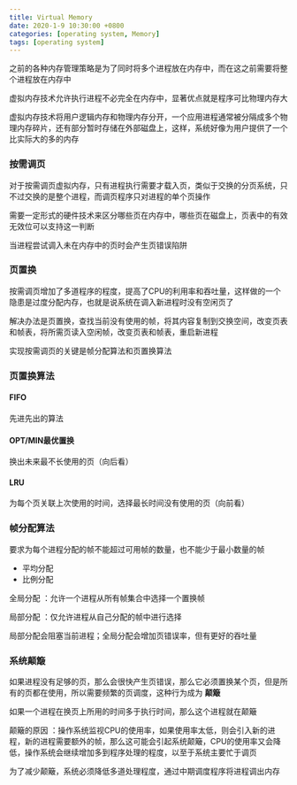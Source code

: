 ```yaml
---
title: Virtual Memory
date: 2020-1-9 10:30:00 +0800
categories: [operating system, Memory]
tags: [operating system]
---
```


之前的各种内存管理策略是为了同时将多个进程放在内存中，而在这之前需要将整个进程放在内存中

虚拟内存技术允许执行进程不必完全在内存中，显著优点就是程序可比物理内存大

虚拟内存技术将用户逻辑内存和物理内存分开，一个应用进程通常被分隔成多个物理内存碎片，还有部分暂时存储在外部磁盘上，这样，系统好像为用户提供了一个比实际大的多的内存

### 按需调页

对于按需调页虚拟内存，只有进程执行需要才载入页，类似于交换的分页系统，只不过交换的是整个进程，而调页程序只对进程的单个页操作

需要一定形式的硬件技术来区分哪些页在内存中，哪些页在磁盘上，页表中的有效无效位可以支持这一判断

当进程尝试调入未在内存中的页时会产生页错误陷阱

### 页置换

按需调页增加了多道程序的程度，提高了CPU的利用率和吞吐量，这样做的一个隐患是过度分配内存，也就是说系统在调入新进程时没有空闲页了

解决办法是页置换，查找当前没有使用的帧，将其内容复制到交换空间，改变页表和帧表，将所需页读入空闲帧，改变页表和帧表，重启新进程

实现按需调页的关键是帧分配算法和页置换算法

### 页置换算法

#### FIFO

先进先出的算法

#### OPT/MIN最优置换

换出未来最不长使用的页（向后看）

#### LRU

为每个页关联上次使用的时间，选择最长时间没有使用的页（向前看）

### 帧分配算法

要求为每个进程分配的帧不能超过可用帧的数量，也不能少于最小数量的帧

* 平均分配
* 比例分配

全局分配 ：允许一个进程从所有帧集合中选择一个置换帧

局部分配 ：仅允许进程从自己分配的帧中进行选择

局部分配会阻塞当前进程；全局分配会增加页错误率，但有更好的吞吐量

### 系统颠簸

如果进程没有足够的页，那么会很快产生页错误，那么它必须置换某个页，但是所有的页都在使用，所以需要频繁的页调度，这种行为成为 **颠簸**

如果一个进程在换页上所用的时间多于执行时间，那么这个进程就在颠簸

颠簸的原因 ：操作系统监视CPU的使用率，如果使用率太低，则会引入新的进程，新的进程需要额外的帧，那么这可能会引起系统颠簸，CPU的使用率又会降低，操作系统会继续增加多到程序处理的程度，以至于系统主要忙于调页

为了减少颠簸，系统必须降低多道处理程度，通过中期调度程序将进程调出内存
